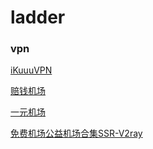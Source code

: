 # ladder

### vpn

[iKuuuVPN](https://ikuuu.uk/user#)

[赔钱机场](https://xn--mes358aby2apfg.com/#/login)

[一元机场](https://xn--4gq62f52gdss.com/#/login)

[免费机场公益机场合集SSR-V2ray](https://github.com/hwanz/SSR-V2ray-Trojan-vpn)